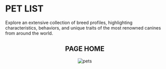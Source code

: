 # PET LIST
Explore an extensive collection of breed profiles, highlighting characteristics, behaviors, and unique traits of the most renowned canines from around the world.
<br>
<h2 align="center">PAGE HOME</h2>
<p align="center"><img src="https://i.ibb.co/ZY7XFZJ/pets.png" alt="pets" /></p>